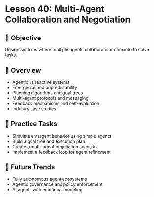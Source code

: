 # Lesson 40: Multi-Agent Collaboration and Negotiation

## 🎯 Objective

Design systems where multiple agents collaborate or compete to solve tasks.

## 🧠 Overview

- Agentic vs reactive systems
- Emergence and unpredictability
- Planning algorithms and goal trees
- Multi-agent protocols and messaging
- Feedback mechanisms and self-evaluation
- Industry case studies

## 🧪 Practice Tasks

- Simulate emergent behavior using simple agents
- Build a goal tree and execution plan
- Create a multi-agent negotiation scenario
- Implement a feedback loop for agent refinement

## 🔮 Future Trends

- Fully autonomous agent ecosystems
- Agentic governance and policy enforcement
- AI agents with emotional modeling

